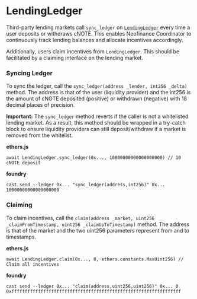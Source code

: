 # LendingLedger

Third-party lending markets call `sync_ledger` on [`LendingLedger`](https://tuber.build/address/0x85156B45B3C0F40f724637ebfEB035aFB29BD083) every time a user deposits or withdraws cNOTE. This enables Neofinance Coordinator to continuously track lending balances and allocate incentives accordingly.

Additionally, users claim incentives from `LendingLedger`. This should be facilitated by a claiming interface on the lending market.

### Syncing Ledger <a href="#syncing-ledger" id="syncing-ledger"></a>

To sync the ledger, call the `sync_ledger(address _lender, int256 _delta)` method. The address is that of the user (liquidity provider) and the int256 is the amount of cNOTE deposited (positive) or withdrawn (negative) with 18 decimal places of precision.

**Important:** The `sync_ledger` method reverts if the caller is not a whitelisted lending market. As a result, this method should be wrapped in a try-catch block to ensure liquidity providers can still deposit/withdraw if a market is removed from the whitelist.

**ethers.js**

```
await LendingLedger.sync_ledger(0x..., 10000000000000000000) // 10 cNOTE deposit
```

**foundry**

```
cast send --ledger 0x... "sync_ledger(address,int256)" 0x... 10000000000000000000
```

### Claiming <a href="#claiming" id="claiming"></a>

To claim incentives, call the `claim(address _market, uint256 _claimFromTimestamp, uint256 _claimUpToTimestamp)` method. The address is that of the market and the two uint256 parameters represent from and to timestamps.

**ethers.js**

```
await LendingLedger.claim(0x..., 0, ethers.constants.MaxUint256) // Claim all incentives
```

**foundry**

```
cast send --ledger 0x... "claim(address,uint256,uint256)" 0x... 0 0xffffffffffffffffffffffffffffffffffffffffffffffffffffffffffffffff
```
